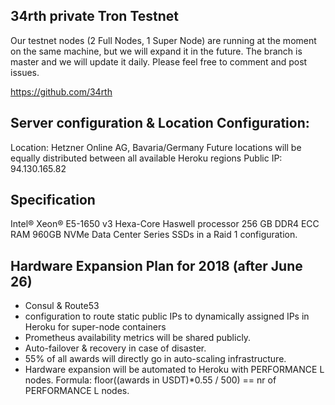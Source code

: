 ## 34rth private Tron Testnet

Our testnet nodes (2 Full Nodes, 1 Super Node) are running at the moment on the same machine, but we will expand it in the future. The branch is master and we will update it daily. Please feel free to comment and post issues.

https://github.com/34rth


## Server configuration & Location Configuration:
Location: Hetzner Online AG, Bavaria/Germany
Future locations will be equally distributed between all available Heroku regions
Public IP: 94.130.165.82

## Specification
Intel® Xeon® E5-1650 v3 Hexa-Core Haswell processor
256 GB DDR4 ECC RAM
960GB NVMe Data Center Series SSDs in a Raid 1 configuration.

## Hardware Expansion Plan for 2018 (after June 26)
* Consul & Route53 
* configuration to route static public IPs to dynamically assigned IPs in Heroku for super-node containers 
* Prometheus availability metrics will be shared publicly.
* Auto-failover & recovery in case of disaster.
* 55% of all awards will directly go in auto-scaling infrastructure.
* Hardware expansion will be automated to Heroku with PERFORMANCE L nodes. Formula: floor((awards in USDT)*0.55 / 500) == nr of PERFORMANCE L nodes.
